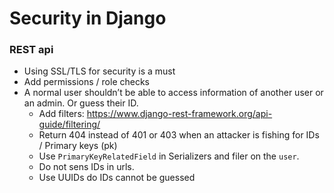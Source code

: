 # Security in Django


### REST api
* Using SSL/TLS for security is a must
* Add permissions / role checks
* A normal user shouldn’t be able to access information of another user or an admin. Or guess their ID.
    * Add filters: https://www.django-rest-framework.org/api-guide/filtering/
    * Return 404 instead of 401 or 403 when an attacker is fishing for IDs / Primary keys (pk)
    * Use `PrimaryKeyRelatedField` in Serializers and filer on the `user`.
    * Do not sens IDs in urls.
    * Use UUIDs do IDs cannot be guessed

